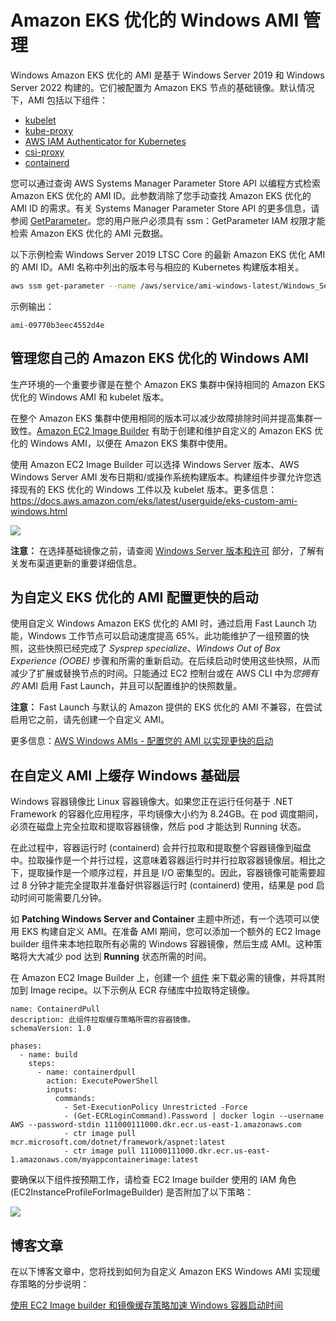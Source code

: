 # Amazon EKS 优化的 Windows AMI 管理
Windows Amazon EKS 优化的 AMI 是基于 Windows Server 2019 和 Windows Server 2022 构建的。它们被配置为 Amazon EKS 节点的基础镜像。默认情况下，AMI 包括以下组件：
- [kubelet](https://kubernetes.io/docs/reference/command-line-tools-reference/kubelet/)
- [kube-proxy](https://kubernetes.io/docs/reference/command-line-tools-reference/kube-proxy/)
- [AWS IAM Authenticator for Kubernetes](https://github.com/kubernetes-sigs/aws-iam-authenticator)
- [csi-proxy](https://github.com/kubernetes-csi/csi-proxy)
- [containerd](https://containerd.io/)

您可以通过查询 AWS Systems Manager Parameter Store API 以编程方式检索 Amazon EKS 优化的 AMI ID。此参数消除了您手动查找 Amazon EKS 优化的 AMI ID 的需求。有关 Systems Manager Parameter Store API 的更多信息，请参阅 [GetParameter](https://docs.aws.amazon.com/systems-manager/latest/APIReference/API_GetParameter.html)。您的用户账户必须具有 ssm：GetParameter IAM 权限才能检索 Amazon EKS 优化的 AMI 元数据。

以下示例检索 Windows Server 2019 LTSC Core 的最新 Amazon EKS 优化 AMI 的 AMI ID。AMI 名称中列出的版本号与相应的 Kubernetes 构建版本相关。

```bash    
aws ssm get-parameter --name /aws/service/ami-windows-latest/Windows_Server-2019-English-Core-EKS_Optimized-1.21/image_id --region us-east-1 --query "Parameter.Value" --output text
```

示例输出：

```
ami-09770b3eec4552d4e
```

## 管理您自己的 Amazon EKS 优化的 Windows AMI

生产环境的一个重要步骤是在整个 Amazon EKS 集群中保持相同的 Amazon EKS 优化的 Windows AMI 和 kubelet 版本。

在整个 Amazon EKS 集群中使用相同的版本可以减少故障排除时间并提高集群一致性。[Amazon EC2 Image Builder](https://aws.amazon.com/image-builder/) 有助于创建和维护自定义的 Amazon EKS 优化的 Windows AMI，以便在 Amazon EKS 集群中使用。

使用 Amazon EC2 Image Builder 可以选择 Windows Server 版本、AWS Windows Server AMI 发布日期和/或操作系统构建版本。构建组件步骤允许您选择现有的 EKS 优化的 Windows 工件以及 kubelet 版本。更多信息：https://docs.aws.amazon.com/eks/latest/userguide/eks-custom-ami-windows.html

![](./images/build-components.png)

**注意：** 在选择基础镜像之前，请查阅 [Windows Server 版本和许可](licensing.md) 部分，了解有关发布渠道更新的重要详细信息。

## 为自定义 EKS 优化的 AMI 配置更快的启动 ##

使用自定义 Windows Amazon EKS 优化的 AMI 时，通过启用 Fast Launch 功能，Windows 工作节点可以启动速度提高 65%。此功能维护了一组预置的快照，这些快照已经完成了 _Sysprep specialize_、_Windows Out of Box Experience (OOBE)_ 步骤和所需的重新启动。在后续启动时使用这些快照，从而减少了扩展或替换节点的时间。只能通过 EC2 控制台或在 AWS CLI 中为*您拥有的* AMI 启用 Fast Launch，并且可以配置维护的快照数量。

**注意：** Fast Launch 与默认的 Amazon 提供的 EKS 优化的 AMI 不兼容，在尝试启用它之前，请先创建一个自定义 AMI。

更多信息：[AWS Windows AMIs - 配置您的 AMI 以实现更快的启动](https://docs.aws.amazon.com/AWSEC2/latest/WindowsGuide/windows-ami-version-history.html#win-ami-config-fast-launch)

## 在自定义 AMI 上缓存 Windows 基础层 ##

Windows 容器镜像比 Linux 容器镜像大。如果您正在运行任何基于 .NET Framework 的容器化应用程序，平均镜像大小约为 8.24GB。在 pod 调度期间，必须在磁盘上完全拉取和提取容器镜像，然后 pod 才能达到 Running 状态。

在此过程中，容器运行时 (containerd) 会并行拉取和提取整个容器镜像到磁盘中。拉取操作是一个并行过程，这意味着容器运行时并行拉取容器镜像层。相比之下，提取操作是一个顺序过程，并且是 I/O 密集型的。因此，容器镜像可能需要超过 8 分钟才能完全提取并准备好供容器运行时 (containerd) 使用，结果是 pod 启动时间可能需要几分钟。

如 **Patching Windows Server and Container** 主题中所述，有一个选项可以使用 EKS 构建自定义 AMI。在准备 AMI 期间，您可以添加一个额外的 EC2 Image builder 组件来本地拉取所有必需的 Windows 容器镜像，然后生成 AMI。这种策略将大大减少 pod 达到 **Running** 状态所需的时间。

在 Amazon EC2 Image Builder 上，创建一个 [组件](https://docs.aws.amazon.com/imagebuilder/latest/userguide/manage-components.html) 来下载必需的镜像，并将其附加到 Image recipe。以下示例从 ECR 存储库中拉取特定镜像。

```
name: ContainerdPull
description: 此组件拉取缓存策略所需的容器镜像。
schemaVersion: 1.0

phases:
  - name: build
    steps:
      - name: containerdpull
        action: ExecutePowerShell
        inputs:
          commands:
            - Set-ExecutionPolicy Unrestricted -Force
            - (Get-ECRLoginCommand).Password | docker login --username AWS --password-stdin 111000111000.dkr.ecr.us-east-1.amazonaws.com
            - ctr image pull mcr.microsoft.com/dotnet/framework/aspnet:latest
            - ctr image pull 111000111000.dkr.ecr.us-east-1.amazonaws.com/myappcontainerimage:latest
```

要确保以下组件按预期工作，请检查 EC2 Image builder 使用的 IAM 角色 (EC2InstanceProfileForImageBuilder) 是否附加了以下策略：

![](./images/permissions-policies.png)

## 博客文章 ##
在以下博客文章中，您将找到如何为自定义 Amazon EKS Windows AMI 实现缓存策略的分步说明：

[使用 EC2 Image builder 和镜像缓存策略加速 Windows 容器启动时间](https://aws.amazon.com/blogs/containers/speeding-up-windows-container-launch-times-with-ec2-image-builder-and-image-cache-strategy/)